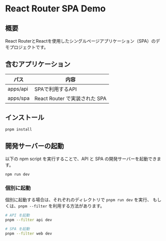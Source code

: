 # React Router SPA Demo

## 概要

React RouterとReactを使用したシングルページアプリケーション（SPA）のデモプロジェクトです。

## 含むアプリケーション

|パス|内容|
|---|---|
|apps/api|SPAで利用するAPI|
|apps/spa|React Router で実装された SPA|

## インストール

```bash
pnpm install
```

## 開発サーバーの起動

以下の npm script を実行することで、API と SPA の開発サーバーを起動できます。

```bash
npm run dev
```

### 個別に起動

個別に起動する場合は、それぞれのディレクトリで `pnpm run dev` を実行、
もしくは、`pnpm --filter` を利用する方法があります。

```bash
# API を起動
pnpm --filter api dev

# SPA を起動
pnpm --filter web dev
```
